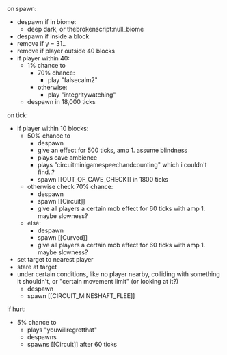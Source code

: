 


on spawn:
- despawn if in biome:
	- deep dark, or thebrokenscript:null_biome
- despawn if inside a block
- remove if y = 31..
- remove if player outside 40 blocks
- if player within 40:
	- 1% chance to
		- 70% chance:
			- play "falsecalm2"
		- otherwise:
			- play "integritywatching"
	- despawn in 18,000 ticks

on tick:
- if player within 10 blocks:
	- 50% chance to 
		- despawn
		- give an effect for 500 ticks, amp 1. assume blindness
		- plays cave ambience
		- plays "circuitminigamespeechandcounting" which i couldn't find..?
		- spawn [[OUT_OF_CAVE_CHECK]] in 1800 ticks
	- otherwise check 70% chance:
		- despawn
		- spawn [[Circuit]]
		- give all players a certain mob effect for 60 ticks with amp 1. maybe slowness?
	- else: 
		- despawn
		- spawn [[Curved]]
		- give all players a certain mob effect for 60 ticks with amp 1. maybe slowness?
- set target to nearest player
- stare at target
- under certain conditions, like no player nearby, colliding with something it shouldn't, or "certain movement limit" (or looking at it?)
	- despawn
	- spawn [[CIRCUIT_MINESHAFT_FLEE]]

if hurt:
- 5% chance to
	- plays "youwillregretthat"
	- despawns
	- spawns [[Circuit]] after 60 ticks